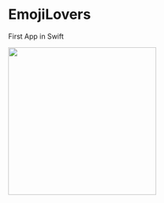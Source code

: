 # EmojiLovers
First App in Swift

<img width="300px" src="https://github.com/JeanSilvany/EmojiLovers/assets/73763375/d35a3488-d280-416b-b592-942bd61a1575"/>
